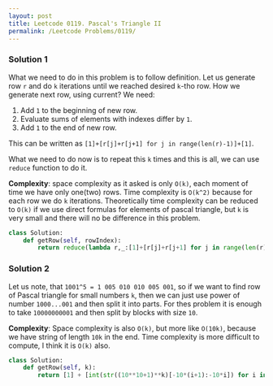 ```yaml
---
layout: post
title: Leetcode 0119. Pascal's Triangle II
permalink: /Leetcode Problems/0119/
---
```


### Solution 1

What we need to do in this problem is to follow definition. Let us generate row `r` and do `k` iterations until we reached desired `k`-tho row. How we generate next row, using current? We need:
1. Add `1` to the beginning of new row.
2. Evaluate sums of elements with indexes differ by `1`.
3. Add `1` to the end of new row.

This can be written as `[1]+[r[j]+r[j+1] for j in range(len(r)-1)]+[1]`.

What we need to do now is to repeat this `k` times and this is all, we can use `reduce` function to do it.

**Complexity**: space complexity as it asked is only `O(k)`, each moment of time we have only one(two) rows. Time complexity is `O(k^2)` because for each row we do `k` iterations. Theoretically time complexity can be reduced to `O(k)` if we use direct formulas for elements of pascal triangle, but `k` is very small and there will no be difference in this problem.

```python
class Solution:
    def getRow(self, rowIndex):
        return reduce(lambda r,_:[1]+[r[j]+r[j+1] for j in range(len(r)-1)]+[1], range(rowIndex),[1])
```

### Solution 2

Let us note, that `1001^5 = 1 005 010 010 005 001`, so if we want to find row of Pascal triangle for small numbers `k`, then we can just use power of number `1000...001` and then split it into parts. For thes problem it is enough to take `10000000001` and then split by blocks with size `10`. 

**Complexity**: Space complexity is also `O(k)`, but more like `O(10k)`, because we have string of length `10k` in the end. Time complexity is more difficult to compute, I think it is `O(k)` also.

```python
class Solution:
    def getRow(self, k):
        return [1] + [int(str((10**10+1)**k)[-10*(i+1):-10*i]) for i in range(1,k+1)]
```